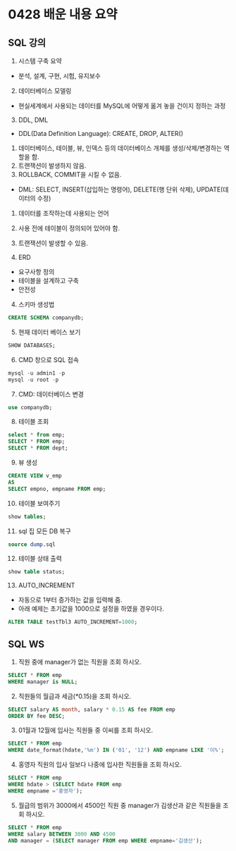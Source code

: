 # 0428 배운 내용 요약

## SQL 강의
1. 시스템 구축 요약
- 분석, 설계, 구현, 시험, 유지보수

2. 데이터베이스 모델링
- 현실세계에서 사용되는 데이터를 MySQL에 어떻게 옮겨 놓을 건이지 정하는 과정 

3. DDL, DML
- DDL(Data Definition Language): CREATE, DROP, ALTER()
 1. 데이터베이스, 테이블, 뷰, 인덱스 등의 데이터베이스 개체를 생성/삭제/변경하는 역할을 함.
 2. 트랜잭션이 발생하지 않음.
 3. ROLLBACK, COMMIT을 시킬 수 없음.

- DML: SELECT, INSERT(삽입하는 명령어), DELETE(행 단위 삭제), UPDATE(데이터의 수정)
 1. 데이터를 조작하는데 사용되는 언어
 2. 사용 전에 테이블이 정의되어 있어야 함.
 3. 트랜잭션이 발생할 수 있음.

3. ERD
- 요구사항 정의
- 테이블을 설계하고 구축
- 안전성

4. 스키마 생성법
```sql
CREATE SCHEMA companydb;
```

5. 현재 데이터 베이스 보기
```sql
SHOW DATABASES; 
```

6. CMD 창으로 SQL 접속
```sql
mysql -u admin1 -p
mysql -u root -p
```

7. CMD: 데이터베이스 변경
```sql
use companydb;
```

8. 테이블 조회
```sql
select * from emp;
SELECT * FROM emp;
SELECT * FROM dept;
```

9. 뷰 생성
```sql
CREATE VIEW v_emp
AS
SELECT empno, empname FROM emp;
```

10. 테이블 보여주기
```sql
show tables;
```

11.  sql 집 모든 DB 복구
```sql
source dump.sql
```

12. 테이블 상태 출력 
```sql
show table status;
```

13. AUTO_INCREMENT
- 자동으로 1부터 증가하는 값을 입력해 줌.
- 아래 예제는 초기값을 1000으로 설정을 하였을 경우이다.
```sql
ALTER TABLE testTbl3 AUTO_INCREMENT=1000;
```

## SQL WS
1. 직원 중에 manager가 없는 직원을 조회 하시오.

```sql
SELECT * FROM emp
WHERE manager is NULL;
```

2. 직원들의 월급과 세금(*0.15)을 조회 하시오.
```sql
SELECT salary AS month, salary * 0.15 AS fee FROM emp
ORDER BY fee DESC;
```
3. 01월과 12월에 입사는 직원들 중 이씨를 조회 하시오.
```sql
SELECT * FROM emp
WHERE date_format(hdate,'%m') IN ('01', '12') AND empname LIKE '이%';
```
4. 홍영자 직원의 입사 일보다 나중에 입사한 직원들을 조회 하시오.
```sql
SELECT * FROM emp
WHERE hdate > (SELECT hdate FROM emp
WHERE empname ='홍영자');
```

5. 월급의 범위가 3000에서 4500인 직원 중 manager가 김생산과 같은 직원들을 조회 하시오.
```sql
SELECT * FROM emp
WHERE salary BETWEEN 3000 AND 4500 
AND manager = (SELECT manager FROM emp WHERE empname='김생산');
```